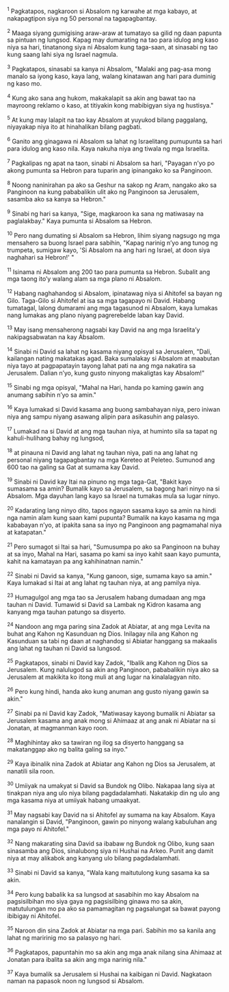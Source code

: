<sup>1</sup>
Pagkatapos, nagkaroon si Absalom ng karwahe at mga kabayo, at nakapagtipon siya ng 50 personal na tagapagbantay. 

<sup>2</sup>
Maaga siyang gumigising araw-araw at tumatayo sa gilid ng daan papunta sa pintuan ng lungsod. Kapag may dumarating na tao para idulog ang kaso niya sa hari, tinatanong siya ni Absalom kung taga-saan, at sinasabi ng tao kung saang lahi siya ng Israel nagmula. 

<sup>3</sup>
Pagkatapos, sinasabi sa kanya ni Absalom, "Malaki ang pag-asa mong manalo sa iyong kaso, kaya lang, walang kinatawan ang hari para duminig ng kaso mo. 

<sup>4</sup>
Kung ako sana ang hukom, makakalapit sa akin ang bawat tao na mayroong reklamo o kaso, at titiyakin kong mabibigyan siya ng hustisya." 

<sup>5</sup>
At kung may lalapit na tao kay Absalom at yuyukod bilang paggalang, niyayakap niya ito at hinahalikan bilang pagbati. 

<sup>6</sup>
Ganito ang ginagawa ni Absalom sa lahat ng Israelitang pumupunta sa hari para idulog ang kaso nila. Kaya nakuha niya ang tiwala ng mga Israelita. 

<sup>7</sup>
Pagkalipas ng apat na taon, sinabi ni Absalom sa hari, "Payagan nʼyo po akong pumunta sa Hebron para tuparin ang ipinangako ko sa Panginoon. 

<sup>8</sup>
Noong naninirahan pa ako sa Geshur na sakop ng Aram, nangako ako sa Panginoon na kung pababalikin ulit ako ng Panginoon sa Jerusalem, sasamba ako sa kanya sa Hebron." 

<sup>9</sup>
Sinabi ng hari sa kanya, "Sige, magkaroon ka sana ng matiwasay na paglalakbay." Kaya pumunta si Absalom sa Hebron. 

<sup>10</sup>
Pero nang dumating si Absalom sa Hebron, lihim siyang nagsugo ng mga mensahero sa buong Israel para sabihin, "Kapag narinig nʼyo ang tunog ng trumpeta, sumigaw kayo, 'Si Absalom na ang hari ng Israel, at doon siya naghahari sa Hebron!' " 

<sup>11</sup>
Isinama ni Absalom ang 200 tao para pumunta sa Hebron. Subalit ang mga taong itoʼy walang alam sa mga plano ni Absalom. 

<sup>12</sup>
Habang naghahandog si Absalom, ipinatawag niya si Ahitofel sa bayan ng Gilo. Taga-Gilo si Ahitofel at isa sa mga tagapayo ni David. Habang tumatagal, lalong dumarami ang mga tagasunod ni Absalom, kaya lumakas nang lumakas ang plano niyang pagrerebelde laban kay David.

<sup>13</sup>
May isang mensaherong nagsabi kay David na ang mga Israelitaʼy nakipagsabwatan na kay Absalom. 

<sup>14</sup>
Sinabi ni David sa lahat ng kasama niyang opisyal sa Jerusalem, "Dali, kailangan nating makatakas agad. Baka sumalakay si Absalom at maabutan niya tayo at pagpapatayin tayong lahat pati na ang mga nakatira sa Jerusalem. Dalian nʼyo, kung gusto ninyong makaligtas kay Absalom!" 

<sup>15</sup>
Sinabi ng mga opisyal, "Mahal na Hari, handa po kaming gawin ang anumang sabihin nʼyo sa amin." 

<sup>16</sup>
Kaya lumakad si David kasama ang buong sambahayan niya, pero iniwan niya ang sampu niyang asawang alipin para asikasuhin ang palasyo. 

<sup>17</sup>
Lumakad na si David at ang mga tauhan niya, at huminto sila sa tapat ng kahuli-hulihang bahay ng lungsod, 

<sup>18</sup>
at pinauna ni David ang lahat ng tauhan niya, pati na ang lahat ng personal niyang tagapagbantay na mga Kereteo at Peleteo. Sumunod ang 600 tao na galing sa Gat at sumama kay David. 

<sup>19</sup>
Sinabi ni David kay Itai na pinuno ng mga taga-Gat, "Bakit kayo sumasama sa amin? Bumalik kayo sa Jerusalem, sa bagong hari ninyo na si Absalom. Mga dayuhan lang kayo sa Israel na tumakas mula sa lugar ninyo. 

<sup>20</sup>
Kadarating lang ninyo dito, tapos ngayon sasama kayo sa amin na hindi nga namin alam kung saan kami pupunta? Bumalik na kayo kasama ng mga kababayan nʼyo, at ipakita sana sa inyo ng Panginoon ang pagmamahal niya at katapatan." 

<sup>21</sup>
Pero sumagot si Itai sa hari, "Sumusumpa po ako sa Panginoon na buhay at sa inyo, Mahal na Hari, sasama po kami sa inyo kahit saan kayo pumunta, kahit na kamatayan pa ang kahihinatnan namin." 

<sup>22</sup>
Sinabi ni David sa kanya, "Kung ganoon, sige, sumama kayo sa amin." Kaya lumakad si Itai at ang lahat ng tauhan niya, at ang pamilya niya. 

<sup>23</sup>
Humagulgol ang mga tao sa Jerusalem habang dumadaan ang mga tauhan ni David. Tumawid si David sa Lambak ng Kidron kasama ang kanyang mga tauhan patungo sa disyerto. 

<sup>24</sup>
Nandoon ang mga paring sina Zadok at Abiatar, at ang mga Levita na buhat ang Kahon ng Kasunduan ng Dios. Inilagay nila ang Kahon ng Kasunduan sa tabi ng daan at naghandog si Abiatar hanggang sa makaalis ang lahat ng tauhan ni David sa lungsod. 

<sup>25</sup>
Pagkatapos, sinabi ni David kay Zadok, "Ibalik ang Kahon ng Dios sa Jerusalem. Kung nalulugod sa akin ang Panginoon, pababalikin niya ako sa Jerusalem at makikita ko itong muli at ang lugar na kinalalagyan nito. 

<sup>26</sup>
Pero kung hindi, handa ako kung anuman ang gusto niyang gawin sa akin." 

<sup>27</sup>
Sinabi pa ni David kay Zadok, "Matiwasay kayong bumalik ni Abiatar sa Jerusalem kasama ang anak mong si Ahimaaz at ang anak ni Abiatar na si Jonatan, at magmanman kayo roon. 

<sup>28</sup>
Maghihintay ako sa tawiran ng ilog sa disyerto hanggang sa makatanggap ako ng balita galing sa inyo." 

<sup>29</sup>
Kaya ibinalik nina Zadok at Abiatar ang Kahon ng Dios sa Jerusalem, at nanatili sila roon. 

<sup>30</sup>
Umiiyak na umakyat si David sa Bundok ng Olibo. Nakapaa lang siya at tinakpan niya ang ulo niya bilang pagdadalamhati. Nakatakip din ng ulo ang mga kasama niya at umiiyak habang umaakyat. 

<sup>31</sup>
May nagsabi kay David na si Ahitofel ay sumama na kay Absalom. Kaya nanalangin si David, "Panginoon, gawin po ninyong walang kabuluhan ang mga payo ni Ahitofel." 

<sup>32</sup>
Nang makarating sina David sa ibabaw ng Bundok ng Olibo, kung saan sinasamba ang Dios, sinalubong siya ni Hushai na Arkeo. Punit ang damit niya at may alikabok ang kanyang ulo bilang pagdadalamhati. 

<sup>33</sup>
Sinabi ni David sa kanya, "Wala kang maitutulong kung sasama ka sa akin. 

<sup>34</sup>
Pero kung babalik ka sa lungsod at sasabihin mo kay Absalom na pagsisilbihan mo siya gaya ng pagsisilbing ginawa mo sa akin, matutulungan mo pa ako sa pamamagitan ng pagsalungat sa bawat payong ibibigay ni Ahitofel. 

<sup>35</sup>
Naroon din sina Zadok at Abiatar na mga pari. Sabihin mo sa kanila ang lahat ng maririnig mo sa palasyo ng hari. 

<sup>36</sup>
Pagkatapos, papuntahin mo sa akin ang mga anak nilang sina Ahimaaz at Jonatan para ibalita sa akin ang mga narinig nila." 

<sup>37</sup>
Kaya bumalik sa Jerusalem si Hushai na kaibigan ni David. Nagkataon naman na papasok noon ng lungsod si Absalom.